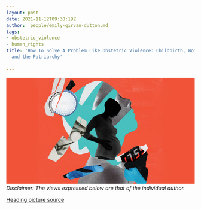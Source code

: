 ```yaml
---
layout: post
date: 2021-11-12T09:38:19Z
author: _people/emily-girvan-dutton.md
tags:
- obstetric_violence
- human_rights
title: 'How To Solve A Problem Like Obstetric Violence: Childbirth, Women’s Autonomy,
  and the Patriarchy'

---
```

![](/uploads/obs-violence-pic.jpg)_Disclaimer: The views expressed below are that of the individual author._

[Heading picture source](www.todaysparent.com)